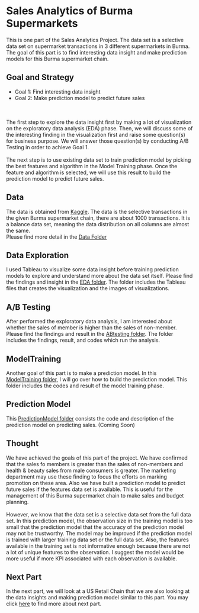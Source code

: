 # Sales Analytics of Burma Supermarkets
This is one part of the Sales Analytics Project. The data set is a selective data set on supermarket transactions in 3 different supermarkets in Burma. The goal of this part is to find interesting data insight and make prediction models for this Burma supermarket chain.

## Goal and Strategy
<ul>
<li>Goal 1: Find interesting data insight</li>
<li>Goal 2: Make prediction model to predict future sales</li>
</ul>
<br><br>
The first step to explore the data insight first by making a lot of visualization on the exploratory data analysis (EDA) phase. Then, we will discuss some of the interesting finding in the visualization first and raise some question(s) for business purpose. We will answer those question(s) by conducting A/B Testing in order to achieve Goal 1.
<br><br>
The next step is to use existing data set to train prediction model by picking the best features and algorithm in the Model Training phase. Once the feature and algorithm is selected, we will use this result to build the prediction model to predict future sales.

## Data
The data is obtained from <a href="https://www.kaggle.com/aungpyaeap/supermarket-sales">Kaggle</a>. The data is the selective transactions in the given Burma supermarket chain, there are about 1000 transactions. It is a balance data set, meaning the data distribution on all columns are almost the same.
<br>
Please find more detail in the [Data Folder](Data)

## Data Exploration
I used Tableau to visualize some data insight before training prediction models to explore and understand more about the data set itself. Please find the findings and insight in the [EDA folder](EDA). The folder includes the Tableau files that creates the visualization and the images of visualizations.


## A/B Testing
After performed the exploratory data analysis, I am interested about whether the sales of member is higher than the sales of non-member. Please find the findings and result in the [ABtesting folder](ABtesting). The folder includes the findings, result, and codes which run the analysis.


## ModelTraining
Another goal of this part is to make a prediction model. In this [ModelTraining folder](ModelTraining), I will go over how to build the prediction model. This folder includes the codes and result of the model training phase. 


## Prediction Model
This [PredictionModel folder](PredictionModel) consists the code and description of the prediction model on predicting sales. (Coming Soon)


## Thought
We have achieved the goals of this part of the project. We have confirmed that the sales fo members is greater than the sales of non-members and health & beauty sales from male consumers is greater. The marketing department may use these finding to focus the efforts on marking promotion on these area. Also we have built a prediction model to predict future sales if the features data set is available. This is useful for the management of this Burma supermarket chain to make sales and budget planning.
<br><br>
However, we know that the data set is a selective data set from the full data set. In this prediction model, the observation size in the training model is too small that the prediction model that the accuracy of the prediction model may not be trustworthy. The model may be improved if the prediction model is trained with larger training data set or the full data set. Also, the features available in the training set is not informative enough because there are not a lot of unique features to the observation. I suggest the model would be more useful if more KPI associated with each observation is available.

## Next Part
In the next part, we will look at a US Retail Chain that we are also looking at the data insights and making prediction model similar to this part. You may click [here](../USRetail) to find more about next part.
